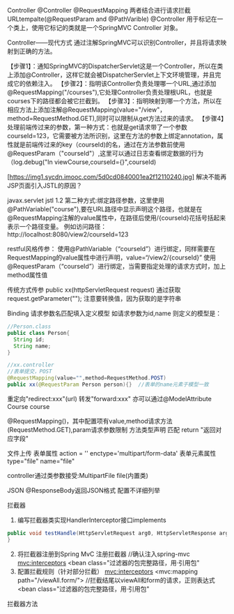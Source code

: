 Controller
@Controller
@RequestMapping
两者结合进行请求拦截
URLtempalte(@RequestParam and @PathVarible)
@Controller 用于标记在一个类上，使用它标记的类就是一个SpringMVC Controller 对象。


Controller——现代方式
通过注解SpringMVC可以识别Controller，并且将请求映射到正确的方法。

【步骤1】：通知SpringMVC的DispatcherServlet这是一个Controller，所以在类上添加@Controller，这样它就会被DispatcherServlet上下文环境管理，并且完成它的依赖注入。
【步骤2】：指明该Controller负责处理哪一个URL,通过添加@RequestMapping("/courses"),它处理Controller负责处理根URL，也就是courses下的路径都会被它拦截到。
【步骤3】：指明映射到哪一个方法，所以在相应方法上添加注解@RequestMapping(value="/view"，method=RequestMethod.GET),同时可以限制从get方法过来的请求。
【步骤4】处理前端传过来的参数，第一种方式：也就是get请求带了一个参数courseId=123，它需要被方法所识别，这里在方法的参数上绑定annotation，属性就是前端传过来的key（courseId)的名，通过在方法参数前使用@RequestParam（"courseId"）,这里可以通过日志查看绑定数据的行为（log.debug("In viewCourse,courseId={}",courseId)

[https://img1.sycdn.imooc.com/5d0cd0840001ea2f12110240.jpg]
解决不能再JSP页面引入JSTL的原因？

<dependency>
    <groupId>javax.servlet</groupId>
    <artifactId>jstl</artifactId>
    <version>1.2</version>
</dependency>
第二种方式:绑定路径参数，这里使用@PathVariable("course"),要在URL路径中显示声明这个路径，也就是在@RequestMapping注解的value属性中，在路径后使用/{courseId}花括号括起来表示一个路径变量。
例如访问路径：http://localhost:8080/view2/courseId=123


restful风格传参：
使用@PathVariable（“courseId”）进行绑定，同样需要在RequestMapping的value属性中进行声明，value=“/view2/{courseId}”
使用@RequestParam（“courseId”）进行绑定，当需要指定处理的请求方式时，加上method属性值

传统方式传参
public xx(httpServletRequest request)
通过获取request.getParameter("");
注意要转换值，因为获取的是字符串


Binding
请求参数名匹配填入定义模型
如请求参数为id,name
则定义的模型是：
```java
//Person.class
public class Person{
  String id;
  String name;
}

//xx.controller
//表单提交，POST
@RequestMapping(value="",method=RequestMethod.POST)
public xx(@RequestParam Person person){}  //表单的name元素于模型一致
```
重定向"redirect:xxx"(url)
转发"forward:xxx"
亦可以通过@ModelAttribute Course course

@RequestMapping()，其中配置项有value,method请求方法(RequestMethod.GET),param请求参数限制
方法类型声明 匹配 return "返回对应字段"


文件上传
表单属性 action = '' enctype='multipart/form-data'
表单元素属性 type="file" name="file"

controller通过类参数接受:MultipartFile file(内置类)

JSON
@ResponseBody返回JSON格式
配置不详细列举


拦截器
1. 编写拦截器类实现HandlerInterceptor接口implements
```java
public void testHandle(HttpServletRequest arg0, HttpServletResponse arg1, Object arg2) throw Exception{
}
```
2. 将拦截器注册到Spring MvC
注册拦截器
//确认注入spring-mvc
<mvc:interceptors>
    <bean class="过滤器的包完整路径，用·引用包"
3. 配置拦截规则（针对部分拦截）
<mvc:interceptors>
    <mvc:mapping path="/viewAll.form/"> //拦截结尾以viewAll和form的请求，正则表达式 
    <bean class="过滤器的包完整路径，用·引用包"
    
拦截器方法    
